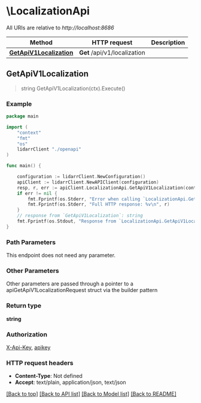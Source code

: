 # \LocalizationApi

All URIs are relative to *http://localhost:8686*

Method | HTTP request | Description
------------- | ------------- | -------------
[**GetApiV1Localization**](LocalizationApi.md#GetApiV1Localization) | **Get** /api/v1/localization | 



## GetApiV1Localization

> string GetApiV1Localization(ctx).Execute()



### Example

```go
package main

import (
    "context"
    "fmt"
    "os"
    lidarrClient "./openapi"
)

func main() {

    configuration := lidarrClient.NewConfiguration()
    apiClient := lidarrClient.NewAPIClient(configuration)
    resp, r, err := apiClient.LocalizationApi.GetApiV1Localization(context.Background()).Execute()
    if err != nil {
        fmt.Fprintf(os.Stderr, "Error when calling `LocalizationApi.GetApiV1Localization``: %v\n", err)
        fmt.Fprintf(os.Stderr, "Full HTTP response: %v\n", r)
    }
    // response from `GetApiV1Localization`: string
    fmt.Fprintf(os.Stdout, "Response from `LocalizationApi.GetApiV1Localization`: %v\n", resp)
}
```

### Path Parameters

This endpoint does not need any parameter.

### Other Parameters

Other parameters are passed through a pointer to a apiGetApiV1LocalizationRequest struct via the builder pattern


### Return type

**string**

### Authorization

[X-Api-Key](../README.md#X-Api-Key), [apikey](../README.md#apikey)

### HTTP request headers

- **Content-Type**: Not defined
- **Accept**: text/plain, application/json, text/json

[[Back to top]](#) [[Back to API list]](../README.md#documentation-for-api-endpoints)
[[Back to Model list]](../README.md#documentation-for-models)
[[Back to README]](../README.md)

